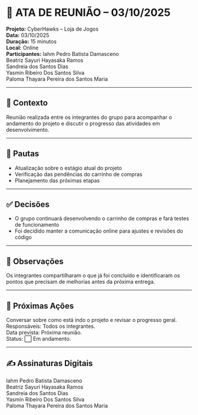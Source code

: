 
# 📝 ATA DE REUNIÃO – 03/10/2025 

**Projeto:** CyberHawks – Loja de Jogos  
**Data:** 03/10/2025  
**Duração:** 15 minutos  
**Local:** Online  
**Participantes:** Iahm Pedro Batista Damasceno  
Beatriz Sayuri Hayasaka Ramos  
Sandreia dos Santos Dias  
Yasmin Ribeiro Dos Santos Silva  
Paloma Thayara Pereira dos Santos Maria 

---

## 🎯 Contexto
Reunião realizada entre os integrantes do grupo para acompanhar o andamento do projeto e discutir o progresso das atividades em desenvolvimento.

---

## 📌 Pautas
- Atualização sobre o estágio atual do projeto  
- Verificação das pendências do carrinho de compras  
- Planejamento das próximas etapas  

---

## ✅ Decisões
- O grupo continuará desenvolvendo o carrinho de compras e fará testes de funcionamento  
- Foi decidido manter a comunicação online para ajustes e revisões do código  

---

## 📝 Observações
Os integrantes compartilharam o que já foi concluído e identificaram os pontos que precisam de melhorias antes da próxima entrega.  

---

## 🚀 Próximas Ações
Conversar sobre como está indo o projeto e revisar o progresso geral.  
Responsáveis: Todos os integrantes.  
Data prevista: Próxima reunião.  
Status: ⬜ Em andamento.

---

## ✍ Assinaturas Digitais
Iahm Pedro Batista Damasceno  
Beatriz Sayuri Hayasaka Ramos  
Sandreia dos Santos Dias  
Yasmin Ribeiro Dos Santos Silva  
Paloma Thayara Pereira dos Santos Maria
